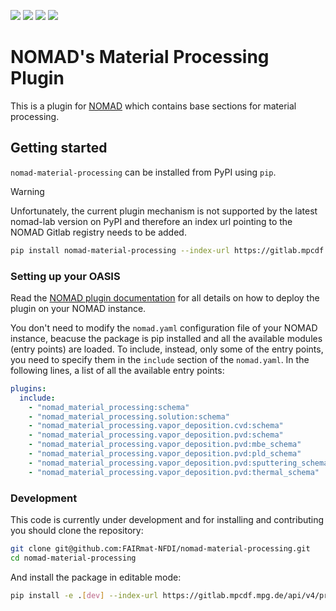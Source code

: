 ![](https://github.com/FAIRmat-NFDI/nomad-material-processing/actions/workflows/publish.yml/badge.svg)
![](https://img.shields.io/pypi/pyversions/nomad-material-processing)
![](https://img.shields.io/pypi/l/nomad-material-processing)
![](https://img.shields.io/pypi/v/nomad-material-processing)

# NOMAD's Material Processing Plugin
This is a plugin for [NOMAD](https://nomad-lab.eu) which contains base sections for
material processing.

## Getting started
`nomad-material-processing` can be installed from PyPI using `pip`. 

> [!WARNING] 
> Unfortunately, the current plugin mechanism is not supported by the latest nomad-lab version on PyPI and therefore an index url pointing to the NOMAD Gitlab registry needs to be added.

```sh
pip install nomad-material-processing --index-url https://gitlab.mpcdf.mpg.de/api/v4/projects/2187/packages/pypi/simple
```

### Setting up your OASIS
Read the [NOMAD plugin documentation](https://nomad-lab.eu/prod/v1/staging/docs/plugins/plugins.html#add-a-plugin-to-your-nomad) for all details on how to deploy the plugin on your NOMAD instance.

You don't need to modify the ```nomad.yaml``` configuration file of your NOMAD instance, beacuse the package is pip installed and all the available modules (entry points) are loaded.
To include, instead, only some of the entry points, you need to specify them in the ```include``` section of the ```nomad.yaml```. In the following lines, a list of all the available entry points:

```yaml
plugins:
  include:
    - "nomad_material_processing:schema"
    - "nomad_material_processing.solution:schema"
    - "nomad_material_processing.vapor_deposition.cvd:schema"
    - "nomad_material_processing.vapor_deposition.pvd:schema"
    - "nomad_material_processing.vapor_deposition.pvd:mbe_schema"
    - "nomad_material_processing.vapor_deposition.pvd:pld_schema"
    - "nomad_material_processing.vapor_deposition.pvd:sputtering_schema"
    - "nomad_material_processing.vapor_deposition.pvd:thermal_schema"
 ```

### Development
This code is currently under development and for installing and contributing you should clone the repository:
```sh
git clone git@github.com:FAIRmat-NFDI/nomad-material-processing.git
cd nomad-material-processing
```

And install the package in editable mode:
```sh
pip install -e .[dev] --index-url https://gitlab.mpcdf.mpg.de/api/v4/projects/2187/packages/pypi/simple
```

